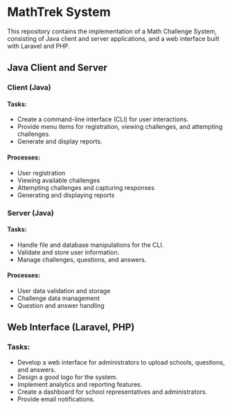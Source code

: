 # MathTrek System

This repository contains the implementation of a Math Challenge System, consisting of Java client and server applications, and a web interface built with Laravel and PHP.

## Java Client and Server

### Client (Java)

#### Tasks:
- Create a command-line interface (CLI) for user interactions.
- Provide menu items for registration, viewing challenges, and attempting challenges.
- Generate and display reports.

#### Processes:
- User registration
- Viewing available challenges
- Attempting challenges and capturing responses
- Generating and displaying reports

### Server (Java)

#### Tasks:
- Handle file and database manipulations for the CLI.
- Validate and store user information.
- Manage challenges, questions, and answers.

#### Processes:
- User data validation and storage
- Challenge data management
- Question and answer handling

## Web Interface (Laravel, PHP)

### Tasks:
- Develop a web interface for administrators to upload schools, questions, and answers.
- Design a good logo for the system.
- Implement analytics and reporting features.
- Create a dashboard for school representatives and administrators.
- Provide email notifications.
